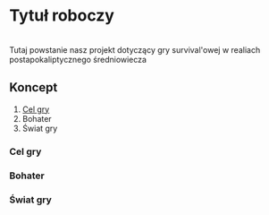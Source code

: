 <h1> Tytuł roboczy </h1> <br />
Tutaj powstanie nasz projekt dotyczący gry survival'owej w realiach postapokaliptycznego średniowiecza<br />

<h2>Koncept</h2>
<ol>
  <li><a href="Cel">Cel gry</a></li>
  <li>Bohater</li>
  <li>Świat gry</li>
</ol>

<h3><a name="Cel">Cel gry</a></h3>
<h3><a name="Bohater">Bohater</a></h3>
<h3><a name="Swiat">Świat gry</a></h3>

